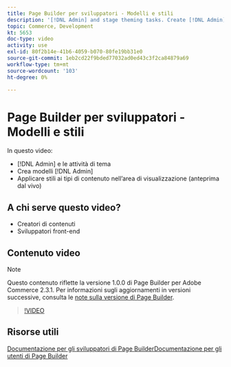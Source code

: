 ```yaml
---
title: Page Builder per sviluppatori - Modelli e stili
description: '[!DNL Admin] and stage theming tasks. Create [!DNL Admin] modelli ​. Applica gli stili ai tipi di contenuto nell’area di visualizzazione (anteprima live).'
topic: Commerce, Development
kt: 5653
doc-type: video
activity: use
exl-id: 80f2b14e-41b6-4059-b070-80fe19bb31e0
source-git-commit: 1eb2cd22f9bded77032ad0ed43c3f2ca84879a69
workflow-type: tm+mt
source-wordcount: '103'
ht-degree: 0%

---
```


# Page Builder per sviluppatori - Modelli e stili

In questo video:

- [!DNL Admin] e le attività di tema
- Crea modelli [!DNL Admin] &#x200B;
- Applicare stili ai tipi di contenuto nell’area di visualizzazione (anteprima dal vivo)

## A chi serve questo video?

- Creatori di contenuti
- Sviluppatori front-end

## Contenuto video

>[!NOTE]
>
>Questo contenuto riflette la versione 1.0.0 di Page Builder per Adobe Commerce 2.3.1. Per informazioni sugli aggiornamenti in versioni successive, consulta le [note sulla versione di Page Builder](https://devdocs.magento.com/page-builder/docs/release-notes.html).

>[!VIDEO](https://video.tv.adobe.com/v/35712?quality=12&learn=on)

## Risorse utili

[Documentazione per gli sviluppatori di Page ](https://devdocs.magento.com/page-builder/docs/index.html)
[BuilderDocumentazione per gli utenti di Page Builder](https://docs.magento.com/user-guide/cms/page-builder.html)
